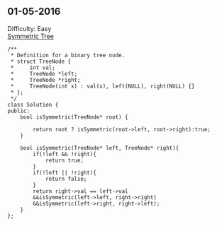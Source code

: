 01-05-2016
-------------------

Difficulty: Easy<br/>
[Symmetric Tree](https://leetcode.com/problems/symmetric-tree/)

```
/**
 * Definition for a binary tree node.
 * struct TreeNode {
 *     int val;
 *     TreeNode *left;
 *     TreeNode *right;
 *     TreeNode(int x) : val(x), left(NULL), right(NULL) {}
 * };
 */
class Solution {
public:
    bool isSymmetric(TreeNode* root) {
        
        return root ? isSymmetric(root->left, root->right):true;
    }
    
    bool isSymmetric(TreeNode* left, TreeNode* right){
        if(!left && !right){
            return true;
        }
        if(!left || !right){
            return false;
        }
        return right->val == left->val
        &&isSymmetric(left->left, right->right)
        &&isSymmetric(left->right, right->left);
    }
};
```
